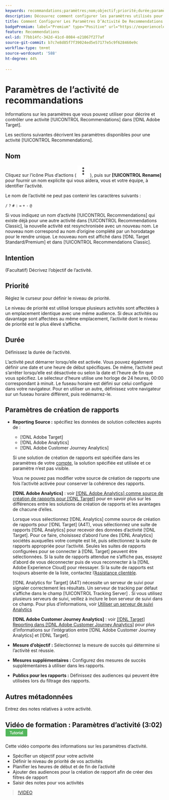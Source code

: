 ```yaml
---
keywords: recommandations;paramètres;nom;objectif;priorité;durée;paramètres de création de rapports;autres métadonnées
description: Découvrez comment configurer les paramètres utilisés pour décrire et contrôler une activité Recommendations dans Adobe Target.
title: Comment Configurer Les Paramètres D’Activité De Recommendations ?
badgePremium: label="Premium" type="Positive" url="https://experienceleague.adobe.com/docs/target/using/introduction/intro.html?lang=en#premium newtab=true" tooltip="Voir ce qui est inclus dans Target Premium."
feature: Recommendations
exl-id: 77bb14fc-342d-41cd-8084-e21067f277af
source-git-commit: b7c7e8d85f7f39024ed5e57177e5c9f628460e9c
workflow-type: tm+mt
source-wordcount: '588'
ht-degree: 44%

---
```


# Paramètres de l’activité de recommandations

Informations sur les paramètres que vous pouvez utiliser pour décrire et contrôler une activité [!UICONTROL Recommendations] dans [!DNL Adobe Target].

Les sections suivantes décrivent les paramètres disponibles pour une activité [!UICONTROL Recommendations].

## Nom

Cliquez sur l’icône Plus d’actions ( ![icône Plus d’actions](/help/main/assets/icons/MoreSmallListVert.svg) ), puis sur **[!UICONTROL Rename]** pour fournir un nom explicite qui vous aidera, vous et votre équipe, à identifier l’activité.

Le nom de l’activité ne peut pas contenir les caractères suivants :

`/`
`?`
`#`
`:`
`=`
`+`
`-`
`@`

Si vous indiquez un nom d’activité [!UICONTROL Recommendations] qui existe déjà pour une autre activité dans [!UICONTROL Recommendations Classic], la nouvelle activité est resynchronisée avec un nouveau nom. Le nouveau nom correspond au nom d’origine complété par un horodatage pour le rendre unique. Le nouveau nom est affiché dans [!DNL Target Standard/Premium] et dans [!UICONTROL Recommendations Classic].

## Intention

(Facultatif) Décrivez l’objectif de l’activité.

## Priorité

Réglez le curseur pour définir le niveau de priorité.

Le niveau de priorité est utilisé lorsque plusieurs activités sont affectées à un emplacement identique avec une même audience. Si deux activités ou davantage sont affectées au même emplacement, l’activité dont le niveau de priorité est le plus élevé s’affiche.

## Durée

Définissez la durée de l’activité.

L’activité peut démarrer lorsqu’elle est activée. Vous pouvez également définir une date et une heure de début spécifiques. De même, l’activité peut s’arrêter lorsqu’elle est désactivée ou selon la date et l’heure de fin que vous spécifiez. Le sélecteur d’heure utilise une horloge de 24 heures, 00:00 correspondant à minuit. Le fuseau horaire est défini sur celui configuré dans votre navigateur. Pour en utiliser un autre, définissez votre navigateur sur un fuseau horaire différent, puis redémarrez-le.

## Paramètres de création de rapports

* **Reporting Source :** spécifiez les données de solution collectées auprès de :

   * [!DNL Adobe Target]
   * [!DNL Adobe Analytics]
   * [!DNL Adobe Customer Journey Analytics]

  Si une solution de création de rapports est spécifiée dans les paramètres de votre [compte](/help/main/administrating-target/reporting.md), la solution spécifiée est utilisée et ce paramètre n’est pas visible.

  Vous ne pouvez pas modifier votre source de création de rapports une fois l’activité activée pour conserver la cohérence des rapports.

  **[!DNL Adobe Analytics]** : voir [[!DNL Adobe Analytics] comme source de création de rapports pour [!DNL Target]](/help/main/c-integrating-target-with-mac/a4t/a4t.md) pour en savoir plus sur les différences entre les solutions de création de rapports et les avantages de chacune d’elles.

  Lorsque vous sélectionnez [!DNL Analytics] comme source de création de rapports pour [!DNL Target] (A4T), vous sélectionnez une suite de rapports [!DNL Analytics] pour recevoir des données d’activité [!DNL Target]. Pour ce faire, choisissez d’abord l’une des [!DNL Analytics] sociétés auxquelles votre compte est lié, puis sélectionnez la suite de rapports appropriée pour l’activité. Seules les suites de rapports configurées pour se connecter à [!DNL Target] peuvent être sélectionnées. Si la suite de rapports attendue ne s’affiche pas, essayez d’abord de vous déconnecter puis de vous reconnecter à la [!DNL Adobe Experience Cloud] pour réessayer. Si la suite de rapports est toujours absente de la liste, contactez l’[Assistance clientèle](/help/main/cmp-resources-and-contact-information.md#reference_ACA3391A00EF467B87930A450050077C).

  [!DNL Analytics for Target] (A4T) nécessite un serveur de suivi pour signaler correctement les résultats. Un serveur de tracking par défaut s’affiche dans le champ [!UICONTROL Tracking Server] . Si vous utilisez plusieurs serveurs de suivi, veillez à inclure le bon serveur de suivi dans ce champ. Pour plus d’informations, voir [Utiliser un serveur de suivi Analytics](/help/main/c-integrating-target-with-mac/a4t/analytics-tracking-server.md#task_72077BA7E93C4A65A715A18F32228823)

  **[!DNL Adobe Customer Journey Analytics]** : voir [[!DNL Target] Reporting dans [!DNL Adobe Customer Journey Analytics]](/help/main/c-integrating-target-with-mac/cja/target-reporting-in-cja.md) pour plus d’informations sur l’intégration entre [!DNL Adobe Customer Journey Analytics] et [!DNL Target].

* **Mesure d’objectif :** Sélectionnez la mesure de succès qui détermine si l’activité est réussie.
* **Mesures supplémentaires :** Configurez des mesures de succès supplémentaires à utiliser dans les rapports.
* **Publics pour les rapports :** Définissez des audiences qui peuvent être utilisées lors du filtrage des rapports.

## Autres métadonnées

Entrez des notes relatives à votre activité.

## Vidéo de formation : Paramètres d’activité (3:02) ![Badge du tutoriel](/help/main/assets/tutorial.png)

Cette vidéo comporte des informations sur les paramètres d’activité.

* Spécifier un objectif pour votre activité
* Définir le niveau de priorité de vos activités
* Planifier les heures de début et de fin de l’activité
* Ajouter des audiences pour la création de rapport afin de créer des filtres de rapport
* Saisir des notes pour vos activités

>[!VIDEO](https://video.tv.adobe.com/v/17381)
